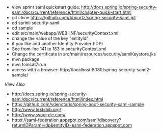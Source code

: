 * view sprint saml quickstart guide: http://docs.spring.io/spring-security-saml/docs/current/reference/html/chapter-quick-start.html
* git clone https://github.com/bboortz/spring-security-saml.git
* cd sprint-security-saml
* cd sample
* edit src/main/webapp/WEB-INF/securityContext.xml 
 * change the value of the key "entityId"
 * if you like add another Identity Provider (IDP)
  * See from line 141 to 183 in securityContext.xml
  * Change the certificate in src/main/resources/security/samlKeystore.jks
* mvn package
* mvn tomcat7:run
* access with a browser: http://localhost:8080/spring-security-saml2-sample/

*View Also*
* http://docs.spring.io/spring-security-saml/docs/current/reference/html/index.html
* https://github.com/vdenotaris/spring-boot-security-saml-sample
* http://www.testshib.org/
* http://www.ssocircle.com/
* https://saml-federation.appspot.com/saml/discovery?returnIDParam=idp&entityID=saml-federation.appspot.com
